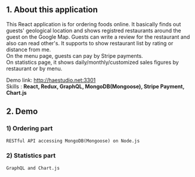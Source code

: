 ## 1. About this application  
 This React application is for ordering foods online. It basically finds out guests' geological location and shows registred restaurants around the guest on the Google Map. Guests can write a review for the restaurant and also can read other's. It supports to show restaurant list by rating or distance from me.  
 On the menu page, guests can pay by Stripe payments.  
 On statistics page, it shows daily/monthly/customized sales figures by restaurant or by menu.  
  
 Demo link: <http://haestudio.net:3301>  
 Skills : **React, Redux, GraphQL, MongoDB(Mongoose), Stripe Payment, Chart.js**
## 2. Demo
###  1) Ordering part
    RESTful API accessing MongoDB(Mongoose) on Node.js



###  2) Statistics part
    GraphQL and Chart.js


